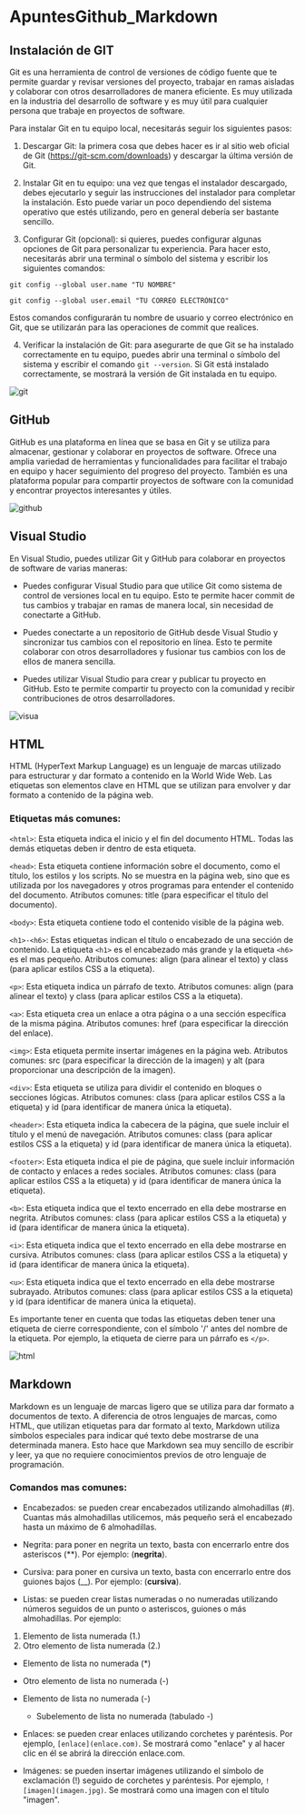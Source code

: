 # ApuntesGithub_Markdown

## Instalación de GIT

Git es una herramienta de control de versiones de código fuente que te permite guardar y revisar versiones del proyecto, trabajar en ramas aisladas y colaborar con otros desarrolladores de manera eficiente. Es muy utilizada en la industria del desarrollo de software y es muy útil para cualquier persona que trabaje en proyectos de software.

Para instalar Git en tu equipo local, necesitarás seguir los siguientes pasos:

1. Descargar Git: la primera cosa que debes hacer es ir al sitio web oficial de Git (https://git-scm.com/downloads) y descargar la última versión de Git.

2. Instalar Git en tu equipo: una vez que tengas el instalador descargado, debes ejecutarlo y seguir las instrucciones del instalador para completar la instalación. Esto puede variar un poco dependiendo del sistema operativo que estés utilizando, pero en general debería ser bastante sencillo.

3. Configurar Git (opcional): si quieres, puedes configurar algunas opciones de Git para personalizar tu experiencia. Para hacer esto, necesitarás abrir una terminal o símbolo del sistema y escribir los siguientes comandos:

```
git config --global user.name "TU NOMBRE"
```

```
git config --global user.email "TU CORREO ELECTRÓNICO"
```

Estos comandos configurarán tu nombre de usuario y correo electrónico en Git, que se utilizarán para las operaciones de commit que realices.

4. Verificar la instalación de Git: para asegurarte de que Git se ha instalado correctamente en tu equipo, puedes abrir una terminal o símbolo del sistema y escribir el comando ``git --version``. Si Git está instalado correctamente, se mostrará la versión de Git instalada en tu equipo.

![git](git.png) 

## GitHub

GitHub es una plataforma en línea que se basa en Git y se utiliza para almacenar, gestionar y colaborar en proyectos de software. Ofrece una amplia variedad de herramientas y funcionalidades para facilitar el trabajo en equipo y hacer seguimiento del progreso del proyecto. También es una plataforma popular para compartir proyectos de software con la comunidad y encontrar proyectos interesantes y útiles.

![github](github.jpeg) 

## Visual Studio

En Visual Studio, puedes utilizar Git y GitHub para colaborar en proyectos de software de varias maneras:

- Puedes configurar Visual Studio para que utilice Git como sistema de control de versiones local en tu equipo. Esto te permite hacer commit de tus cambios y trabajar en ramas de manera local, sin necesidad de conectarte a GitHub.

- Puedes conectarte a un repositorio de GitHub desde Visual Studio y sincronizar tus cambios con el repositorio en línea. Esto te permite colaborar con otros desarrolladores y fusionar tus cambios con los de ellos de manera sencilla.

- Puedes utilizar Visual Studio para crear y publicar tu proyecto en GitHub. Esto te permite compartir tu proyecto con la comunidad y recibir contribuciones de otros desarrolladores.

![visua](visual.png)

## HTML

HTML (HyperText Markup Language) es un lenguaje de marcas utilizado para estructurar y dar formato a contenido en la World Wide Web. Las etiquetas son elementos clave en HTML que se utilizan para envolver y dar formato a contenido de la página web.

### Etiquetas más comunes: 

``<html>``: Esta etiqueta indica el inicio y el fin del documento HTML. Todas las demás etiquetas deben ir dentro de esta etiqueta.

``<head>``: Esta etiqueta contiene información sobre el documento, como el título, los estilos y los scripts. No se muestra en la página web, sino que es utilizada por los navegadores y otros programas para entender el contenido del documento. Atributos comunes: title (para especificar el título del documento).

``<body>``: Esta etiqueta contiene todo el contenido visible de la página web.

``<h1>-<h6>``: Estas etiquetas indican el título o encabezado de una sección de contenido. La etiqueta ``<h1>`` es el encabezado más grande y la etiqueta ``<h6>`` es el mas pequeño. Atributos comunes: align (para alinear el texto) y class (para aplicar estilos CSS a la etiqueta).

``<p>``: Esta etiqueta indica un párrafo de texto. Atributos comunes: align (para alinear el texto) y class (para aplicar estilos CSS a la etiqueta).

``<a>``: Esta etiqueta crea un enlace a otra página o a una sección específica de la misma página. Atributos comunes: href (para especificar la dirección del enlace).

``<img>``: Esta etiqueta permite insertar imágenes en la página web. Atributos comunes: src (para especificar la dirección de la imagen) y alt (para proporcionar una descripción de la imagen).

``<div>``: Esta etiqueta se utiliza para dividir el contenido en bloques o secciones lógicas. Atributos comunes: class (para aplicar estilos CSS a la etiqueta) y id (para identificar de manera única la etiqueta).

``<header>``: Esta etiqueta indica la cabecera de la página, que suele incluir el título y el menú de navegación. Atributos comunes: class (para aplicar estilos CSS a la etiqueta) y id (para identificar de manera única la etiqueta).

``<footer>``: Esta etiqueta indica el pie de página, que suele incluir información de contacto y enlaces a redes sociales. Atributos comunes: class (para aplicar estilos CSS a la etiqueta) y id (para identificar de manera única la etiqueta).

``<b>``: Esta etiqueta indica que el texto encerrado en ella debe mostrarse en negrita. Atributos comunes: class (para aplicar estilos CSS a la etiqueta) y id (para identificar de manera única la etiqueta).

``<i>``: Esta etiqueta indica que el texto encerrado en ella debe mostrarse en cursiva. Atributos comunes: class (para aplicar estilos CSS a la etiqueta) y id (para identificar de manera única la etiqueta).

``<u>``: Esta etiqueta indica que el texto encerrado en ella debe mostrarse subrayado. Atributos comunes: class (para aplicar estilos CSS a la etiqueta) y id (para identificar de manera única la etiqueta).

Es importante tener en cuenta que todas las etiquetas deben tener una etiqueta de cierre correspondiente, con el símbolo '/' antes del nombre de la etiqueta. Por ejemplo, la etiqueta de cierre para un párrafo es ``</p>``.

![html](html.jpg)

## Markdown

Markdown es un lenguaje de marcas ligero que se utiliza para dar formato a documentos de texto. A diferencia de otros lenguajes de marcas, como HTML, que utilizan etiquetas para dar formato al texto, Markdown utiliza símbolos especiales para indicar qué texto debe mostrarse de una determinada manera. Esto hace que Markdown sea muy sencillo de escribir y leer, ya que no requiere conocimientos previos de otro lenguaje de programación.

### Comandos mas comunes:

* Encabezados: se pueden crear encabezados utilizando almohadillas (#). Cuantas más almohadillas utilicemos, más pequeño será el encabezado hasta un máximo de 6 almohadillas.

* Negrita: para poner en negrita un texto, basta con encerrarlo entre dos asteriscos (**). Por ejemplo: (**negrita**).

* Cursiva: para poner en cursiva un texto, basta con encerrarlo entre dos guiones bajos (__). Por ejemplo: (__cursiva__).

* Listas: se pueden crear listas numeradas o no numeradas utilizando números seguidos de un punto o asteriscos, guiones o más almohadillas. Por ejemplo:

1. Elemento de lista numerada (1.)
2. Otro elemento de lista numerada (2.)

* Elemento de lista no numerada (*)
- Otro elemento de lista no numerada (-)

- Elemento de lista no numerada (-)
  - Subelemento de lista no numerada (tabulado -)


* Enlaces: se pueden crear enlaces utilizando corchetes y paréntesis. Por ejemplo, ``[enlace](enlace.com)``. Se mostrará como "enlace" y al hacer clic en él se abrirá la dirección enlace.com.

* Imágenes: se pueden insertar imágenes utilizando el símbolo de exclamación (!) seguido de corchetes y paréntesis. Por ejemplo, ``![imagen](imagen.jpg)``. Se mostrará como una imagen con el título "imagen".

